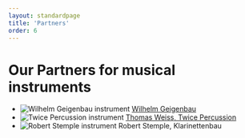 ```yaml
---
layout: standardpage
title: 'Partners'
order: 6
---
```


<div class="full-width">
    <div class="wrap-grid">
    <h1>Our Partners for musical instruments</h1>
        <ul>
            <li>
            <img src="/swisswoodsolutions/assets/images/partner_wilhelm.jpg"
            srcset="/swisswoodsolutions/assets/images/partner_wilhelm_2x.jpg" alt="Wilhelm Geigenbau instrument">
            <a href="http://www.wilhelm-geigenbau.ch" target="_blank">Wilhelm Geigenbau</a></li>
            <li>
            <img src="/swisswoodsolutions/assets/images/partner_twice.jpg"
            srcset="/swisswoodsolutions/assets/images/partner_twice_2x.jpg" alt="Twice Percussion instrument">
            <a href="http://www.twicepercussion.ch" target="_blank">Thomas Weiss, Twice Percussion</a></li>
            <li><img src="/swisswoodsolutions/assets/images/partner_stemple.jpg"
            srcset="/swisswoodsolutions/assets/images/partner_stemple_2x.jpg" alt="Robert Stemple instrument">
            Robert Stemple, Klarinettenbau</li>
        </ul>
    </div>
</div>
